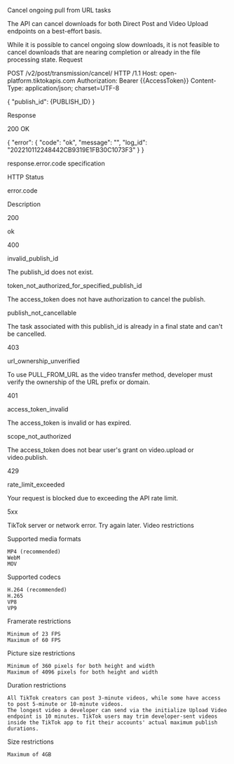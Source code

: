 Cancel ongoing pull from URL tasks

The API can cancel downloads for both Direct Post and Video Upload endpoints on a best-effort basis.

While it is possible to cancel ongoing slow downloads, it is not feasible to cancel downloads that are nearing completion or already in the file processing state.
Request

POST /v2/post/transmission/cancel/ HTTP /1.1
Host: open-platform.tiktokapis.com
Authorization: Bearer {{AccessToken}}
Content-Type: application/json; charset=UTF-8

{
    "publish_id": {PUBLISH_ID}
}

Response

200 OK

{
    "error": {
         "code": "ok",
         "message": "",
         "log_id": "202210112248442CB9319E1FB30C1073F3"
     }
}

response.error.code specification

HTTP Status
	

error.code
	

Description

200
	

ok
	

400

	

invalid_publish_id
	

The publish_id does not exist.

token_not_authorized_for_specified_publish_id
	

The access_token does not have authorization to cancel the publish.

publish_not_cancellable

	

The task associated with this publish_id is already in a final state and can't be cancelled.

403
	

url_ownership_unverified
	

To use PULL_FROM_URL as the video transfer method, developer must verify the ownership of the URL prefix or domain.

401
	

access_token_invalid
	

The access_token is invalid or has expired.

scope_not_authorized
	

The access_token does not bear user's grant on video.upload or video.publish.

429
	

rate_limit_exceeded
	

Your request is blocked due to exceeding the API rate limit.

5xx
		

TikTok server or network error. Try again later.
Video restrictions

Supported media formats
	

    MP4 (recommended)
    WebM
    MOV

Supported codecs

	

    H.264 (recommended)
    H.265
    VP8
    VP9

Framerate restrictions
	

    Minimum of 23 FPS
    Maximum of 60 FPS

Picture size restrictions

	

    Minimum of 360 pixels for both height and width
    Maximum of 4096 pixels for both height and width

Duration restrictions

	

    All TikTok creators can post 3-minute videos, while some have access to post 5-minute or 10-minute videos.
    The longest video a developer can send via the initialize Upload Video endpoint is 10 minutes. TikTok users may trim developer-sent videos inside the TikTok app to fit their accounts' actual maximum publish durations.

Size restrictions
	

    Maximum of 4GB
